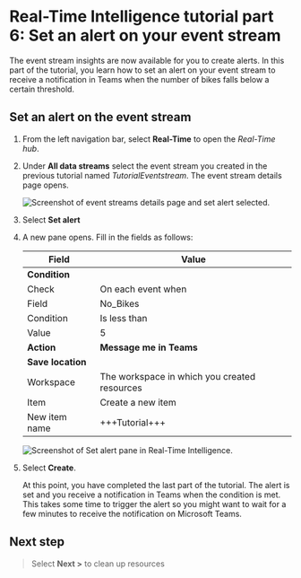 # Real-Time Intelligence tutorial part 6: Set an alert on your event stream

The event stream insights are now available for you to create alerts. In this part of the tutorial, you learn how to set an alert on your event stream to receive a notification in Teams when the number of bikes falls below a certain threshold.

## Set an alert on the event stream

1. From the left navigation bar, select **Real-Time** to open the *Real-Time hub*.
2. Under **All data streams** select the event stream you created in the previous tutorial named *TutorialEventstream*.
    The event stream details page opens.

    ![Screenshot of event streams details page and set alert selected.](media/set-alert.png)

3. Select **Set alert**
4. A new pane opens. Fill in the fields as follows:

    | Field | Value |
    | --- | --- |
    | **Condition** |  |
    | Check | On each event when |
    | Field | No_Bikes |  
    | Condition | Is less than |
    | Value | 5 |
    | **Action** |  **Message me in Teams**
    | **Save location** | |
    | Workspace | The workspace in which you created resources|
    | Item | Create a new item |
    | New item name | +++Tutorial+++ |

    ![Screenshot of Set alert pane in Real-Time Intelligence.](media/alert-logic.png)

5. Select **Create**.

    At this point, you have completed the last part of the tutorial. The alert is set and you receive a notification in Teams when the condition is met. This takes some time to trigger the alert so you might want to wait for a few minutes to receive the notification on Microsoft Teams.

## Next step

> Select **Next >** to clean up resources
